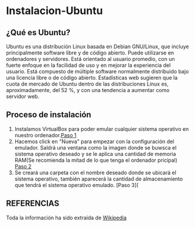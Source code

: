 # Instalacion-Ubuntu

## ¿Qué es Ubuntu?

Ubuntu es una distribución Linux basada en Debian GNU/Linux, que incluye principalmente software libre y de código abierto.
Puede utilizarse en ordenadores y servidores. Está orientado al usuario promedio, con un fuerte enfoque en la facilidad de uso y en mejorar la experiencia del usuario. Está compuesto de múltiple software normalmente distribuido bajo una licencia libre o de código abierto. Estadísticas web sugieren que la cuota de mercado de Ubuntu dentro de las distribuciones Linux es, aproximadamente, del 52 %, y con una tendencia a aumentar como servidor web.

## Proceso de instalación

1. Instalamos VirtualBox para poder emular cualquier sistema operativo en nuestro ordenador.[Paso 1](Instalación_Ubuntu.png)
2. Hacemos click en "Nueva" para empezar con la configuración del emulador. Saldrá una ventana como la imagen donde se buwsca el sistema operativo deseado y se le aplica una cantidad de memoria RAM(Se recomienda la mitad de lo que tenga el ordenador pricipal) [Paso 2](Instalación_Ubuntu2.png)
3. Se creará una carpeta con el nombre deseado donde se ubicará el sistema operativo, también aparecerá la cantidad de almacenamiento que tendrá el sistema operativo emulado. [Paso 3](

## REFERENCIAS

Toda la información ha sido extraída de [Wikipedia](https://es.wikipedia.org/wiki/Ubuntu)
